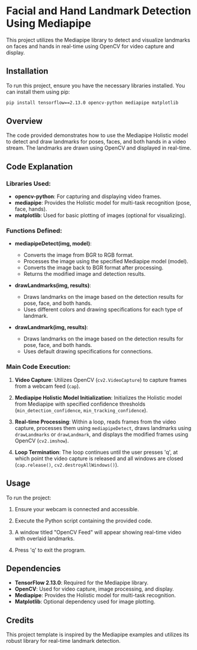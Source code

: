# Facial and Hand Landmark Detection Using Mediapipe

This project utilizes the Mediapipe library to detect and visualize landmarks on faces and hands in real-time using OpenCV for video capture and display.

## Installation

To run this project, ensure you have the necessary libraries installed. You can install them using pip:

```bash
pip install tensorflow==2.13.0 opencv-python mediapipe matplotlib
```

## Overview

The code provided demonstrates how to use the Mediapipe Holistic model to detect and draw landmarks for poses, faces, and both hands in a video stream. The landmarks are drawn using OpenCV and displayed in real-time.

## Code Explanation

### Libraries Used:

- **opencv-python**: For capturing and displaying video frames.
- **mediapipe**: Provides the Holistic model for multi-task recognition (pose, face, hands).
- **matplotlib**: Used for basic plotting of images (optional for visualizing).

### Functions Defined:

- **mediapipeDetect(img, model)**:
  - Converts the image from BGR to RGB format.
  - Processes the image using the specified Mediapipe model (model).
  - Converts the image back to BGR format after processing.
  - Returns the modified image and detection results.

- **drawLandmarks(img, results)**:
  - Draws landmarks on the image based on the detection results for pose, face, and both hands.
  - Uses different colors and drawing specifications for each type of landmark.

- **drawLandmark(img, results)**:
  - Draws landmarks on the image based on the detection results for pose, face, and both hands.
  - Uses default drawing specifications for connections.

### Main Code Execution:

1. **Video Capture**: Utilizes OpenCV (`cv2.VideoCapture`) to capture frames from a webcam feed (`cap`).
   
2. **Mediapipe Holistic Model Initialization**: Initializes the Holistic model from Mediapipe with specified confidence thresholds (`min_detection_confidence`, `min_tracking_confidence`).
   
3. **Real-time Processing**: Within a loop, reads frames from the video capture, processes them using `mediapipeDetect`, draws landmarks using `drawLandmarks` or `drawLandmark`, and displays the modified frames using OpenCV (`cv2.imshow`).
   
4. **Loop Termination**: The loop continues until the user presses 'q', at which point the video capture is released and all windows are closed (`cap.release()`, `cv2.destroyAllWindows()`).

## Usage

To run the project:

1. Ensure your webcam is connected and accessible.
   
2. Execute the Python script containing the provided code.
   
3. A window titled "OpenCV Feed" will appear showing real-time video with overlaid landmarks.
   
4. Press 'q' to exit the program.

## Dependencies

- **TensorFlow 2.13.0**: Required for the Mediapipe library.
- **OpenCV**: Used for video capture, image processing, and display.
- **Mediapipe**: Provides the Holistic model for multi-task recognition.
- **Matplotlib**: Optional dependency used for image plotting.

## Credits

This project template is inspired by the Mediapipe examples and utilizes its robust library for real-time landmark detection.